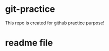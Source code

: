 # git-practice
This repo is created for github practice purpose!
 # readme file
 <img source=""/>
 
